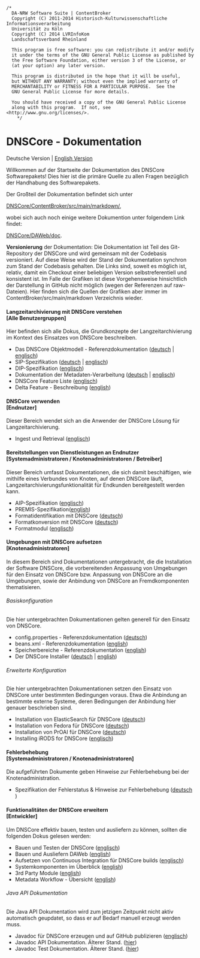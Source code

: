 	/*
	  DA-NRW Software Suite | ContentBroker
	  Copyright (C) 2011-2014 Historisch-Kulturwissenschaftliche Informationsverarbeitung
	  Universität zu Köln
	  Copyright (C) 2014 LVRInfoKom
	  Landschaftsverband Rheinland
	
	  This program is free software: you can redistribute it and/or modify
	  it under the terms of the GNU General Public License as published by
	  the Free Software Foundation, either version 3 of the License, or
	  (at your option) any later version.
	
	  This program is distributed in the hope that it will be useful,
	  but WITHOUT ANY WARRANTY; without even the implied warranty of
	  MERCHANTABILITY or FITNESS FOR A PARTICULAR PURPOSE.  See the
	  GNU General Public License for more details.
	
	  You should have received a copy of the GNU General Public License
	  along with this program.  If not, see <http://www.gnu.org/licenses/>.
        */

# DNSCore - Dokumentation

Deutsche Version | [English Version](documentation.md)

Willkommen auf der Startseite der Dokumentation des DNSCore Softwarepakets! Dies hier ist die primäre Quelle zu allen Fragen bezüglich der Handhabung des Softwarepakets. 

Der Großteil der Dokumentation befindet sich unter

[DNSCore/ContentBroker/src/main/markdown/](../markdown),

wobei sich auch noch einige weitere Dokumention unter folgendem Link findet:

[DNSCore/DAWeb/doc](../../../../DAWeb/doc).

**Versionierung** der Dokumentation:
Die Dokumentation ist Teil des Git-Repository der DNSCore und wird gemeinsam mit der Codebasis versioniert. Auf diese Weise wird der Stand der Dokumentation synchron zum Stand der Codebasis gehalten. Die Links sind, soweit es möglich ist, relativ, damit ein Checkout einer beliebigen Version selbstreferentiell und konsistent ist. Im Falle der Grafiken ist diese Vorgehensweise hinsichtlich der Darstellung in GitHub nicht möglich (wegen der Referenzen auf raw-Dateien). Hier finden sich die Quellen der Grafiken aber immer im ContentBroker/src/main/markdown Verzeichnis wieder.

#### Langzeitarchivierung mit DNSCore verstehen<br>[Alle Benutzergruppen]

Hier befinden sich alle Dokus, die Grundkonzepte der Langzeitarchivierung im Kontext des Einsatzes von DNSCore beschreiben.

* Das DNSCore Objektmodell - Referenzdokumentation ([deutsch](object_model.de.md) | [englisch](object_model.md))
* SIP-Spezifikation ([deutsch](specification_sip.de.md) | [englisch](specification_sip.md))
* DIP-Spezifikation ([englisch](specification_dip.md))
* Dokumentation der Metadaten-Verarbeitung ([deutsch](Metadaten_in_DA-NRW.pdf) | [englisch](specification_publication_metadata.md))
* DNSCore Feature Liste ([englisch](features.md))
* Delta Feature - Beschreibung ([english](the_delta_feature.md))

#### DNSCore verwenden<br>[Endnutzer]

Dieser Bereich wendet sich an die Anwender der DNSCore Lösung für Langzeitarchivierung.

* Ingest und Retrieval ([englisch](../../../../DAWeb/doc/manual_ingest_and_retrieval.md))

#### Bereitstellungen von Dienstleistungen an Endnutzer<br>[Systemadministratoren / Knotenadministratoren / Betreiber]

Dieser Bereich umfasst Dokumentationen, die sich damit beschäftigen, wie mithilfe eines Verbundes von Knoten, auf denen DNSCore läuft, Langzeitarchivierungsfunktionalität für Endkunden bereitgestellt werden kann.

* AIP-Spezifikation ([englisch](specification_aip.md))
* PREMIS-Spezifikation([english](specification_premis.md))
* Formatidentifikation mit DNSCore ([deutsch](operations_format_identification.de.md))
* Formatkonversion mit DNSCore ([deutsch](operations_format_conversion.de.md))
* Formatmodul ([englisch](format_module.md))

#### Umgebungen mit DNSCore aufsetzen<br>[Knotenadministratoren]

In diesem Bereich sind Dokumentationen untergebracht, die die Installation der Software DNSCore,
die vorbereitenden Anpassung von Umgebungen für den Einsatz von DNSCore bzw. Anpassung von DNSCore an die Umgebungen, sowie der Anbindung von DNSCore an Fremdkomponenten thematisieren. 

###### Basiskonfiguration

Die hier untergebrachten Dokumentationen gelten generell für den Einsatz von DNSCore.

* config.properties - Referenzdokumentation ([deutsch](administration_config_properties_reference.de.md))
* beans.xml - Referenzdokumentation ([english](administration-beans.md))
* Speicherbereiche - Referenzdokumentation ([english](processing_stages.md))
* Der DNSCore Installer ([deutsch](administration-the-installer.de.md) | [english](administration-the-installer.md))

###### Erweiterte Konfiguration

Die hier untergebrachten Dokumentationen setzen den Einsatz von DNSCore unter bestimmten Bedingungen voraus. Etwa die Anbindung an bestimmte externe Systeme, deren Bedingungen der Anbindung hier genauer beschrieben sind.

* Installation von ElasticSearch für DNSCore ([deutsch](install_elasticsearch.de.md))
* Installation von Fedora für DNSCore ([deutsch](install_fedora.de.md))
* Installation von PrOAI für DNSCore ([deutsch](install_proai.md))
* Installing iRODS for DNSCore ([englisch](installation_irods.md))

#### Fehlerbehebung<br>[Systemadministratoren / Knotenadministratoren]
Die aufgeführten Dokumente geben Hinweise zur Fehlerbehebung bei der Knotenadministration.
* Spezifikation der Fehlerstatus & Hinweise zur Fehlerbehebung ([deutsch](administration-troubleshooting.de.md) )

#### Funktionalitäten der DNSCore erweitern<br>[Entwickler]

Um DNSCore effektiv bauen, testen und ausliefern zu können, sollten die folgenden Dokus gelesen werden:

* Bauen und Testen der DNSCore ([englisch](development_deploy.md))
* Bauen und Ausliefern DAWeb ([english](../../../../DAWeb/doc/setup.md))
* Aufsetzen von Continuous Integration für DNSCore builds ([englisch](development_setting_up_ci.md))
* Systemkomponenten im Überblick ([english](components_connectors.md))
* 3rd Party Module ([english](3rdPartyTools.md))
* Metadata Workflow - Übersicht ([english](metadata_workflow.md))

###### Java API Dokumentation

Die Java API Dokumentation wird zum jetzigen Zeitpunkt nicht aktiv automatisch geupdatet, so dass er auf Bedarf manuell erzeugt werden muss.

* Javadoc für DNSCore erzeugen und auf GitHub publizieren ([englisch](javadoc.md))
* Javadoc API Dokumentation. Älterer Stand. ([hier](http://da-nrw.github.io/DNSCore/apidocs/))
* Javadoc Test Dokumentation. Älterer Stand. ([hier](http://da-nrw.github.io/DNSCore/testapidocs/))

